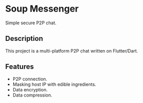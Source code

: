 # Soup Messenger

Simple secure P2P chat.

## Description

This project is a multi-platform P2P chat written on Flutter/Dart.

## Features

- P2P connection.
- Masking host IP with edible ingredients.
- Data encryption.
- Data compression.

